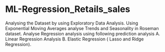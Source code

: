# ML-Regression_Retails_sales
Analysing the Dataset by using Exploratory Data Analysis. Using Exponential Moving Averages analyse Trends and Seasonality in Roseman dataset.  Analyse Regression analysis using following prediction analysis A. Linear Regression Analysis B. Elastic Regression ( Lasso and Ridge Regression).
